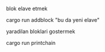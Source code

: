 blok elave etmek

cargo run addblock "bu da yeni elave"


yaradilan bloklari gostermek

cargo run printchain

